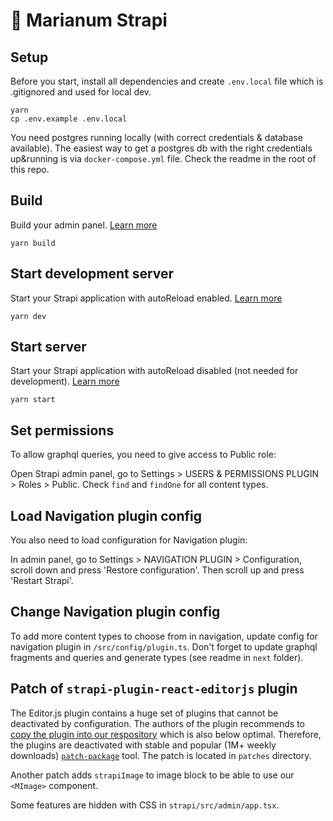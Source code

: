 # 🚀 Marianum Strapi

## Setup

Before you start, install all dependencies and create `.env.local` file which is .gitignored and used for local dev.

```
yarn
cp .env.example .env.local
```

You need postgres running locally (with correct credentials & database available). The easiest way to get a postgres db with the right credentials up&running is via `docker-compose.yml` file. Check the readme in the root of this repo.

## Build

Build your admin panel. [Learn more](https://docs.strapi.io/developer-docs/latest/developer-resources/cli/CLI.html#strapi-build)

```
yarn build
```

## Start development server

Start your Strapi application with autoReload enabled. [Learn more](https://docs.strapi.io/developer-docs/latest/developer-resources/cli/CLI.html#strapi-develop)

```
yarn dev
```

## Start server

Start your Strapi application with autoReload disabled (not needed for development). [Learn more](https://docs.strapi.io/developer-docs/latest/developer-resources/cli/CLI.html#strapi-start)

```
yarn start
```

## Set permissions

To allow graphql queries, you need to give access to Public role:

Open Strapi admin panel, go to Settings > USERS & PERMISSIONS PLUGIN > Roles > Public. Check `find` and `findOne` for all content types.

## Load Navigation plugin config

You also need to load configuration for Navigation plugin:

In admin panel, go to Settings > NAVIGATION PLUGIN > Configuration, scroll down and press 'Restore configuration'. Then scroll up and press 'Restart Strapi'.

## Change Navigation plugin config

To add more content types to choose from in navigation, update config for navigation plugin in `/src/config/plugin.ts`. Don't forget to update graphql fragments and queries and generate types (see readme in `next` folder).

## Patch of `strapi-plugin-react-editorjs` plugin

The Editor.js plugin contains a huge set of plugins that cannot be deactivated by configuration. The authors of the plugin recommends to [copy the plugin into our respository](https://github.com/melishev/strapi-plugin-react-editorjs/blob/0451ecca84f569539538e40737045ee865a888b2/README.md#%EF%B8%8F-how-to-extenddevelop-this-plugin-optional) which is also below optimal. Therefore, the plugins are deactivated with stable and popular (1M+ weekly downloads) [`patch-package`](https://www.npmjs.com/package/patch-package) tool. The patch is located in `patches` directory.

Another patch adds `strapiImage` to image block to be able to use our `<MImage>` component.

Some features are hidden with CSS in `strapi/src/admin/app.tsx`.
